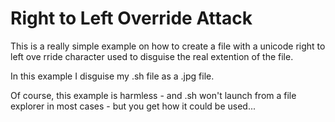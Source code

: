 # Right to Left Override Attack

This is a really simple example on how to create a file with a unicode right to left ove
rride character used to disguise the real extention of the file.

In this example I disguise my .sh file as a .jpg file.

Of course, this example is harmless - and .sh won't launch from a file explorer in most
cases - but you get how it could be used...

